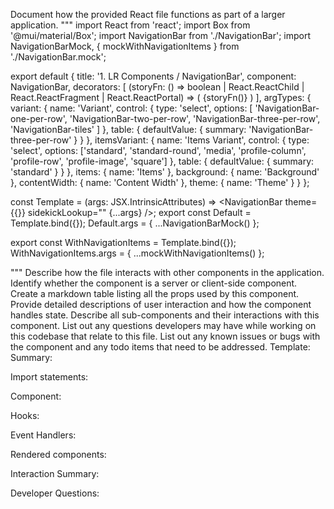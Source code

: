 Document how the provided React file functions as part of a larger application.
"""
import React from 'react';
import Box from '@mui/material/Box';
import NavigationBar from './NavigationBar';
import NavigationBarMock, { mockWithNavigationItems } from './NavigationBar.mock';

export default {
  title: '1. LR Components / NavigationBar',
  component: NavigationBar,
  decorators: [
    (storyFn: () => boolean | React.ReactChild | React.ReactFragment | React.ReactPortal) => (
      <Box m={5}>{storyFn()}</Box>
    )
  ],
  argTypes: {
    variant: {
      name: 'Variant',
      control: {
        type: 'select',
        options: [
          'NavigationBar-one-per-row',
          'NavigationBar-two-per-row',
          'NavigationBar-three-per-row',
          'NavigationBar-tiles'
        ]
      },
      table: {
        defaultValue: { summary: 'NavigationBar-three-per-row' }
      }
    },
    itemsVariant: {
      name: 'Items Variant',
      control: {
        type: 'select',
        options: ['standard', 'standard-round', 'media', 'profile-column', 'profile-row', 'profile-image', 'square']
      },
      table: {
        defaultValue: { summary: 'standard' }
      }
    },
    items: { name: 'Items' },
    background: { name: 'Background' },
    contentWidth: { name: 'Content Width' },
    theme: { name: 'Theme' }
  }
};

const Template = (args: JSX.IntrinsicAttributes) => <NavigationBar theme={{}} sidekickLookup="" {...args} />;
export const Default = Template.bind({});
Default.args = { ...NavigationBarMock() };

export const WithNavigationItems = Template.bind({});
WithNavigationItems.args = { ...mockWithNavigationItems() };

"""
Describe how the file interacts with other components in the application.
Identify whether the component is a server or client-side component.
Create a markdown table listing all the props used by this component.
Provide detailed descriptions of user interaction and how the component handles state.
Describe all sub-components and their interactions with this component.
List out any questions developers may have while working on this codebase that relate to this file.
List out any known issues or bugs with the component and any todo items that need to be addressed.
Template:
Summary:
<brief overview of the file and all its major components>

Import statements:
<describe the imports and dependencies>

Component:
<Summary of component>

Hooks:
<list of hooks with descriptions>

Event Handlers:
<list of Event Handlers with descriptions>

Rendered components:
<list of Rendered components with descriptions>

Interaction Summary:
<a summary of how the file could interact with the rest of the application>

Developer Questions:
<a list of questions Developers working with this component may have the following questions when debugging>